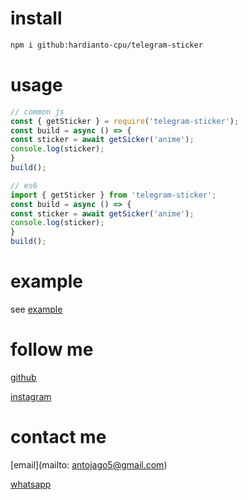 # install 
```bash
npm i github:hardianto-cpu/telegram-sticker
```
# usage
```js
// common js
const { getSticker } = require('telegram-sticker');
const build = async () => {
const sticker = await getSicker('anime');
console.log(sticker);
}
build();

// es6
import { getSticker } from 'telegram-sticker';
const build = async () => {
const sticker = await getSicker('anime');
console.log(sticker);
}
build();
```
# example
see [example](https://github.com/hardianto-cpu/telegram-sticker/blob/master/example.js)

# follow me
[github](https://github.com/hardianto-cpu/)

[instagram](https://www.instagram.com/hardianto02_/)

# contact me
[email](mailto: antojago5@gmail.com)

[whatsapp](https://wa.me/62895325697662)
